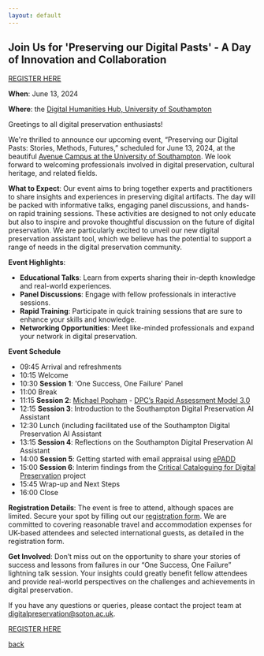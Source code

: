 ```yaml
---
layout: default
---
```


## Join Us for 'Preserving our Digital Pasts' - A Day of Innovation and Collaboration

[REGISTER HERE](https://forms.office.com/Pages/ResponsePage.aspx?id=-XhTSvQpPk2-iWadA62p2Fc3LLJ0zwpDkxVQZKLMrw1UN1NaUlBYRE4yU1I2NFE0R0VGNUZPWlJCMi4u)

**When**: June 13, 2024

**Where**: the [Digital Humanities Hub, University of Southampton](https://www.southampton.ac.uk/student-life/campuses/avenue)

Greetings to all digital preservation enthusiasts!

We're thrilled to announce our upcoming event, “Preserving our Digital Pasts: Stories, Methods, Futures,” scheduled for June 13, 2024, at the beautiful [Avenue Campus at the University of Southampton](https://www.southampton.ac.uk/student-life/campuses/avenue). We look forward to welcoming professionals involved in digital preservation, cultural heritage, and related fields.

**What to Expect**: Our event aims to bring together experts and practitioners to share insights and experiences in preserving digital artifacts. The day will be packed with informative talks, engaging panel discussions, and hands-on rapid training sessions. These activities are designed to not only educate but also to inspire and provoke thoughtful discussion on the future of digital preservation.
We are particularly excited to unveil our new digital preservation assistant tool, which we believe has the potential to support a range of needs in the digital preservation community.

**Event Highlights**:

- **Educational Talks**: Learn from experts sharing their in-depth knowledge and real-world experiences.
- **Panel Discussions**: Engage with fellow professionals in interactive sessions.
- **Rapid Training**: Participate in quick training sessions that are sure to enhance your skills and knowledge.
- **Networking Opportunities**: Meet like-minded professionals and expand your network in digital preservation.

**Event Schedule**

- 09:45 Arrival and refreshments
- 10:15 Welcome
- 10:30 **Session 1**: 'One Success, One Failure' Panel
- 11:00 Break
- 11:15 **Session 2**: [Michael Popham](https://www.linkedin.com/in/michael-popham-0383b926/) - [DPC’s Rapid Assessment Model 3.0](https://www.dpconline.org/news/dpc-ram-3-0-now-available)
- 12:15 **Session 3**: Introduction to the Southampton Digital Preservation AI Assistant
- 12:30 Lunch (including facilitated use of the Southampton Digital Preservation AI Assistant
- 13:15 **Session 4**: Reflections on the Southampton Digital Preservation AI Assistant
- 14:00 **Session 5**: Getting started with email appraisal using [ePADD](https://www.epaddproject.org/home)
- 15:00 **Session 6**: Interim findings from the [Critical Cataloguing for Digital Preservation](https://critcatdigipres.github.io/) project
- 15:45 Wrap-up and Next Steps
- 16:00 Close

**Registration Details**: The event is free to attend, although spaces are limited. Secure your spot by filling out our [registration form](https://forms.office.com/Pages/ResponsePage.aspx?id=-XhTSvQpPk2-iWadA62p2Fc3LLJ0zwpDkxVQZKLMrw1UN1NaUlBYRE4yU1I2NFE0R0VGNUZPWlJCMi4u). We are committed to covering reasonable travel and accommodation expenses for UK-based attendees and selected international guests, as detailed in the registration form.

**Get Involved**: Don’t miss out on the opportunity to share your stories of success and lessons from failures in our “One Success, One Failure” lightning talk session. Your insights could greatly benefit fellow attendees and provide real-world perspectives on the challenges and achievements in digital preservation.

If you have any questions or queries, please contact the project team at [digitalpreservation@soton.ac.uk](mailto:digitalpreservation@soton.ac.uk).

[REGISTER HERE](https://forms.office.com/Pages/ResponsePage.aspx?id=-XhTSvQpPk2-iWadA62p2Fc3LLJ0zwpDkxVQZKLMrw1UN1NaUlBYRE4yU1I2NFE0R0VGNUZPWlJCMi4u)

[back](./)
